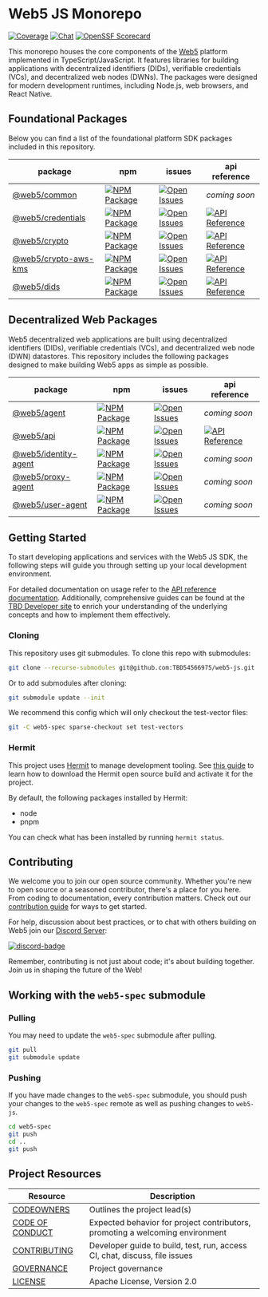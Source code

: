 # Web5 JS Monorepo

[![Coverage](https://img.shields.io/codecov/c/gh/TBD54566975/web5-js/main?logo=codecov&logoColor=FFFFFF&style=flat-square&token=YI87CKF1LI)](https://codecov.io/github/TBD54566975/web5-js)
[![Chat](https://img.shields.io/badge/chat-on%20discord-7289da.svg?style=flat-square&color=9a1aff&logo=discord&logoColor=FFFFFF&sanitize=true)](https://discord.com/channels/937858703112155166/969272658501976117)
[![OpenSSF Scorecard](https://api.securityscorecards.dev/projects/github.com/TBD54566975/web5-js/badge)](https://securityscorecards.dev/viewer/?uri=github.com/TBD54566975/web5-js)

This monorepo houses the core components of the [Web5](https://developer.tbd.website/docs/web5/) platform implemented in TypeScript/JavaScript. It features libraries for building applications with decentralized identifiers (DIDs), verifiable credentials (VCs), and decentralized web nodes (DWNs). The packages were designed for modern development runtimes, including Node.js, web browsers, and React Native.

## Foundational Packages

Below you can find a list of the foundational platform SDK packages included in this repository.

| package | npm | issues | api reference |
| ------- | --- | ------ | ------------- |
| [@web5/common][common-package] | [![NPM Package][common-npm-badge]][common-npm-link] | [![Open Issues][common-issues-badge]][common-issues-link] | _coming soon_ <!--[![API Reference][common-docs-badge]][common-docs-link]--> |
| [@web5/credentials][credentials-package] | [![NPM Package][credentials-npm-badge]][credentials-npm-link] | [![Open Issues][credentials-issues-badge]][credentials-issues-link] | [![API Reference][credentials-docs-badge]][credentials-docs-link] |
| [@web5/crypto][crypto-package] | [![NPM Package][crypto-npm-badge]][crypto-npm-link] | [![Open Issues][crypto-issues-badge]][crypto-issues-link] | [![API Reference][crypto-docs-badge]][crypto-docs-link] |
| [@web5/crypto-aws-kms][crypto-aws-kms-package] | [![NPM Package][crypto-aws-kms-npm-badge]][crypto-aws-kms-npm-link] | [![Open Issues][crypto-aws-kms-issues-badge]][crypto-aws-kms-issues-link] | [![API Reference][crypto-aws-kms-docs-badge]][crypto-aws-kms-docs-link] |
| [@web5/dids][dids-package] | [![NPM Package][dids-npm-badge]][dids-npm-link] | [![Open Issues][dids-issues-badge]][dids-issues-link] | [![API Reference][dids-docs-badge]][dids-docs-link] |

## Decentralized Web Packages

Web5 decentralized web applications are built using decentralized identifiers (DIDs), verifiable credentials (VCs), and decentralized web node (DWN) datastores.  This repository includes the following packages designed to make building Web5 apps as simple as possible.

| package | npm | issues | api reference |
| ------- | --- | ------ | ------------- |
| [@web5/agent][agent-package] | [![NPM Package][agent-npm-badge]][agent-npm-link] | [![Open Issues][agent-issues-badge]][agent-issues-link] | _coming soon_ <!--[![API Reference][agent-docs-badge]][agent-docs-link]--> |
| [@web5/api][api-package] | [![NPM Package][api-npm-badge]][api-npm-link] | [![Open Issues][api-issues-badge]][api-issues-link] | [![API Reference][api-docs-badge]][api-docs-link] |
| [@web5/identity-agent][identity-agent-package] | [![NPM Package][identity-agent-npm-badge]][identity-agent-npm-link] | [![Open Issues][identity-agent-issues-badge]][identity-agent-issues-link] | _coming soon_ <!--[![API Reference][identity-agent-docs-badge]][identity-agent-docs-link]--> |
| [@web5/proxy-agent][proxy-agent-package] | [![NPM Package][proxy-agent-npm-badge]][proxy-agent-npm-link] | [![Open Issues][proxy-agent-issues-badge]][proxy-agent-issues-link] | _coming soon_ <!--[![API Reference][proxy-agent-docs-badge]][proxy-agent-docs-link]--> |
| [@web5/user-agent][user-agent-package] | [![NPM Package][user-agent-npm-badge]][user-agent-npm-link] | [![Open Issues][user-agent-issues-badge]][user-agent-issues-link] | _coming soon_ <!--[![API Reference][user-agent-docs-badge]][user-agent-docs-link]--> |

## Getting Started

To start developing applications and services with the Web5 JS SDK, the following steps will guide
you through setting up your local development environment.

For detailed documentation on usage refer to the
[API reference documentation](https://tbd54566975.github.io/web5-js/). Additionally, comprehensive
guides can be found at the [TBD Developer site](https://developer.tbd.website/docs/) to
enrich your understanding of the underlying concepts and how to implement them effectively.

### Cloning

This repository uses git submodules. To clone this repo with submodules:
```sh
git clone --recurse-submodules git@github.com:TBD54566975/web5-js.git
```

Or to add submodules after cloning:
```sh
git submodule update --init
```

We recommend this config which will only checkout the test-vector files:
```sh
git -C web5-spec sparse-checkout set test-vectors
```

### Hermit

This project uses [Hermit](https://cashapp.github.io/hermit/) to manage development tooling.
See [this guide](https://cashapp.github.io/hermit/usage/get-started/) to learn how to download the
Hermit open source build and activate it for the project.

By default, the following packages installed by Hermit:
- node
- pnpm

You can check what has been installed by running `hermit status`.

## Contributing

We welcome you to join our open source community. Whether you're new to open source or a seasoned
contributor, there's a place for you here. From coding to documentation, every contribution matters.
Check out our [contribution guide][contributing-link] for ways to get started.

For help, discussion about best practices, or to chat with others building on Web5 join our
[Discord Server][discord-link]:

[![discord-badge]][discord-link]

Remember, contributing is not just about code; it's about building together. Join us in shaping the
future of the Web!

## Working with the `web5-spec` submodule

### Pulling
You may need to update the `web5-spec` submodule after pulling.
```sh
git pull
git submodule update
```

### Pushing
If you have made changes to the `web5-spec` submodule, you should push your changes to the `web5-spec` remote as well as pushing changes to `web5-js`.
```sh
cd web5-spec
git push
cd ..
git push
```

## Project Resources

| Resource                                | Description                                                                   |
| --------------------------------------- | ----------------------------------------------------------------------------- |
| [CODEOWNERS][codeowners-link]           | Outlines the project lead(s)                                                  |
| [CODE OF CONDUCT][code-of-conduct-link] | Expected behavior for project contributors, promoting a welcoming environment |
| [CONTRIBUTING][contributing-link]       | Developer guide to build, test, run, access CI, chat, discuss, file issues    |
| [GOVERNANCE][governance-link]           | Project governance                                                            |
| [LICENSE][license-link]                 | Apache License, Version 2.0                                                   |

[agent-package]: ./packages/agent#readme
[agent-npm-badge]: https://img.shields.io/npm/v/@web5/agent.svg?&color=blue&santize=true
[agent-npm-link]: https://www.npmjs.com/package/@web5/agent
[agent-issues-badge]: https://img.shields.io/github/issues/TBD54566975/web5-js/package:%20agent?label=issues
[agent-issues-link]: https://github.com/TBD54566975/web5-js/issues?q=is%3Aopen+is%3Aissue+label%3A"package%3A+agent"
[agent-docs-badge]: https://img.shields.io/badge/docs-blue?logo=googledocs&logoColor=FFFFFF
[agent-docs-link]: https://tbd54566975.github.io/web5-js/modules/_web5_agent.html

[api-package]: ./packages/api#readme
[api-npm-badge]: https://img.shields.io/npm/v/@web5/api.svg?&color=blue&santize=true
[api-npm-link]: https://www.npmjs.com/package/@web5/api
[api-issues-badge]: https://img.shields.io/github/issues/TBD54566975/web5-js/package:%20api?label=issues
[api-issues-link]: https://github.com/TBD54566975/web5-js/issues?q=is%3Aopen+is%3Aissue+label%3A"package%3A+api"
[api-docs-badge]: https://img.shields.io/badge/docs-blue?logo=googledocs&logoColor=FFFFFF
[api-docs-link]: https://tbd54566975.github.io/web5-js/modules/_web5_api.html

[common-package]: ./packages/common#readme
[common-npm-badge]: https://img.shields.io/npm/v/@web5/common.svg?&color=blue&santize=true
[common-npm-link]: https://www.npmjs.com/package/@web5/common
[common-issues-badge]: https://img.shields.io/github/issues/TBD54566975/web5-js/package:%20common?label=issues
[common-issues-link]: https://github.com/TBD54566975/web5-js/issues?q=is%3Aopen+is%3Aissue+label%3A"package%3A+common"
[common-docs-badge]: https://img.shields.io/badge/docs-blue?logo=googledocs&logoColor=FFFFFF
[common-docs-link]: https://tbd54566975.github.io/web5-js/modules/_web5_common.html

[credentials-package]: ./packages/credentials#readme
[credentials-npm-badge]: https://img.shields.io/npm/v/@web5/credentials.svg?&color=blue&santize=true
[credentials-npm-link]: https://www.npmjs.com/package/@web5/credentials
[credentials-issues-badge]: https://img.shields.io/github/issues/TBD54566975/web5-js/package:%20credentials?label=issues
[credentials-issues-link]: https://github.com/TBD54566975/web5-js/issues?q=is%3Aopen+is%3Aissue+label%3A"package%3A+credentials"
[credentials-docs-badge]: https://img.shields.io/badge/docs-blue?logo=googledocs&logoColor=FFFFFF
[credentials-docs-link]: https://tbd54566975.github.io/web5-js/modules/_web5_credentials.html

[crypto-package]: ./packages/crypto#readme
[crypto-npm-badge]: https://img.shields.io/npm/v/@web5/crypto.svg?&color=blue&santize=true
[crypto-npm-link]: https://www.npmjs.com/package/@web5/crypto
[crypto-issues-badge]: https://img.shields.io/github/issues/TBD54566975/web5-js/package:%20crypto?label=issues
[crypto-issues-link]: https://github.com/TBD54566975/web5-js/issues?q=is%3Aopen+is%3Aissue+label%3A"package%3A+crypto"
[crypto-docs-badge]: https://img.shields.io/badge/docs-blue?logo=googledocs&logoColor=FFFFFF
[crypto-docs-link]: https://tbd54566975.github.io/web5-js/modules/_web5_crypto.html

[crypto-aws-kms-package]: ./packages/crypto-aws-kms#readme
[crypto-aws-kms-npm-badge]: https://img.shields.io/npm/v/@web5/crypto-aws-kms.svg?&color=blue&santize=true
[crypto-aws-kms-npm-link]: https://www.npmjs.com/package/@web5/crypto-aws-kms
[crypto-aws-kms-issues-badge]: https://img.shields.io/github/issues/TBD54566975/web5-js/package:%20crypto-aws-kms?label=issues
[crypto-aws-kms-issues-link]: https://github.com/TBD54566975/web5-js/issues?q=is%3Aopen+is%3Aissue+label%3A"package%3A+crypto-aws-kms"
[crypto-aws-kms-docs-badge]: https://img.shields.io/badge/docs-blue?logo=googledocs&logoColor=FFFFFF
[crypto-aws-kms-docs-link]: https://tbd54566975.github.io/web5-js/modules/_web5_crypto_aws_kms.html

[dids-package]: ./packages/dids#readme
[dids-npm-badge]: https://img.shields.io/npm/v/@web5/dids.svg?&color=blue&santize=true
[dids-npm-link]: https://www.npmjs.com/package/@web5/dids
[dids-issues-badge]: https://img.shields.io/github/issues/TBD54566975/web5-js/package:%20dids?label=issues
[dids-issues-link]: https://github.com/TBD54566975/web5-js/issues?q=is%3Aopen+is%3Aissue+label%3A"package%3A+dids"
[dids-docs-badge]: https://img.shields.io/badge/docs-blue?logo=googledocs&logoColor=FFFFFF
[dids-docs-link]: https://tbd54566975.github.io/web5-js/modules/_web5_dids.html

[identity-agent-package]: ./packages/identity-agent#readme
[identity-agent-npm-badge]: https://img.shields.io/npm/v/@web5/identity-agent.svg?&color=blue&santize=true
[identity-agent-npm-link]: https://www.npmjs.com/package/@web5/identity-agent
[identity-agent-issues-badge]: https://img.shields.io/github/issues/TBD54566975/web5-js/package:%20identity-agent?label=issues
[identity-agent-issues-link]: https://github.com/TBD54566975/web5-js/issues?q=is%3Aopen+is%3Aissue+label%3A"package%3A+identity-agent"
[identity-agent-docs-badge]: https://img.shields.io/badge/docs-blue?logo=googledocs&logoColor=FFFFFF
[identity-agent-docs-link]: https://tbd54566975.github.io/web5-js/modules/_web5_identity_agent.html

[proxy-agent-package]: ./packages/proxy-agent#readme
[proxy-agent-npm-badge]: https://img.shields.io/npm/v/@web5/proxy-agent.svg?&color=blue&santize=true
[proxy-agent-npm-link]: https://www.npmjs.com/package/@web5/proxy-agent
[proxy-agent-issues-badge]: https://img.shields.io/github/issues/TBD54566975/web5-js/package:%proxy-agent?label=issues
[proxy-agent-issues-link]: https://github.com/TBD54566975/web5-js/issues?q=is%3Aopen+is%3Aissue+label%3A"package%3A+proxy-agent"
[proxy-agent-docs-badge]: https://img.shields.io/badge/docs-blue?logo=googledocs&logoColor=FFFFFF
[proxy-agent-docs-link]: https://tbd54566975.github.io/web5-js/modules/_web5_proxy_agent.html

[user-agent-package]: ./packages/user-agent#readme
[user-agent-npm-badge]: https://img.shields.io/npm/v/@web5/user-agent.svg?&color=blue&santize=true
[user-agent-npm-link]: https://www.npmjs.com/package/@web5/user-agent
[user-agent-issues-badge]: https://img.shields.io/github/issues/TBD54566975/web5-js/package:%20user-agent?label=issues
[user-agent-issues-link]: https://github.com/TBD54566975/web5-js/issues?q=is%3Aopen+is%3Aissue+label%3A"package%3A+user-agent"
[user-agent-docs-badge]: https://img.shields.io/badge/docs-blue?logo=googledocs&logoColor=FFFFFF
[user-agent-docs-link]: https://tbd54566975.github.io/web5-js/modules/_web5_user_agent.html

[codeowners-link]: https://github.com/TBD54566975/web5-js/blob/main/CODEOWNERS
[code-of-conduct-link]: https://github.com/TBD54566975/web5-js/blob/main/CODE_OF_CONDUCT.md
[contributing-link]: https://github.com/TBD54566975/web5-js/blob/main/CONTRIBUTING.md
[governance-link]: https://github.com/TBD54566975/web5-js/blob/main/GOVERNANCE.md
[license-link]: https://github.com/TBD54566975/web5-js/blob/main/LICENSE
[discord-badge]: https://img.shields.io/discord/937858703112155166?color=5865F2&logo=discord&logoColor=white
[discord-link]: https://discord.com/channels/937858703112155166/969272658501976117